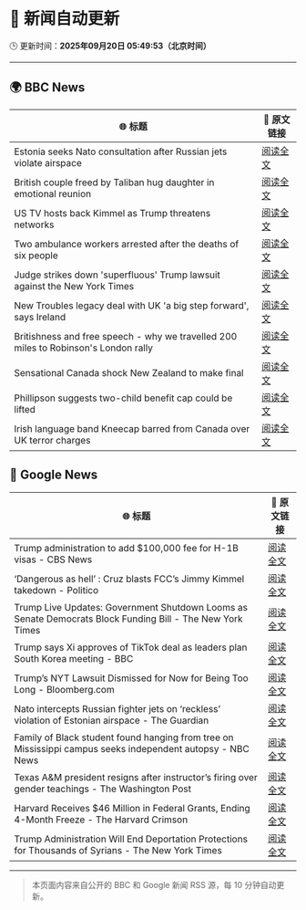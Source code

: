 # 🧠 新闻自动更新

🕒 更新时间：**2025年09月20日 05:49:53（北京时间）**

---

## 🌍 BBC News

| 🌐 标题 | 🔗 原文链接 |
|--------|-------------|
| Estonia seeks Nato consultation after Russian jets violate airspace | [阅读全文](https://www.bbc.com/news/articles/czrp6p5mj3zo?at_medium=RSS&at_campaign=rss) |
| British couple freed by Taliban hug daughter in emotional reunion | [阅读全文](https://www.bbc.com/news/articles/c0q7l8ewj0wo?at_medium=RSS&at_campaign=rss) |
| US TV hosts back Kimmel as Trump threatens networks | [阅读全文](https://www.bbc.com/news/articles/clyxjve3pe2o?at_medium=RSS&at_campaign=rss) |
| Two ambulance workers arrested after the deaths of six people | [阅读全文](https://www.bbc.com/news/articles/cvgvnvnm0vro?at_medium=RSS&at_campaign=rss) |
| Judge strikes down 'superfluous' Trump lawsuit against the New York Times | [阅读全文](https://www.bbc.com/news/articles/c62n7025wdgo?at_medium=RSS&at_campaign=rss) |
| New Troubles legacy deal with UK 'a big step forward', says Ireland | [阅读全文](https://www.bbc.com/news/articles/ckged550k76o?at_medium=RSS&at_campaign=rss) |
| Britishness and free speech - why we travelled 200 miles to Robinson's London rally | [阅读全文](https://www.bbc.com/news/articles/c4g9006l6z6o?at_medium=RSS&at_campaign=rss) |
| Sensational Canada shock New Zealand to make final | [阅读全文](https://www.bbc.com/sport/rugby-union/articles/cy8r5pyrk80o?at_medium=RSS&at_campaign=rss) |
| Phillipson suggests two-child benefit cap could be lifted | [阅读全文](https://www.bbc.com/news/articles/cwy917g0420o?at_medium=RSS&at_campaign=rss) |
| Irish language band Kneecap barred from Canada over UK terror charges | [阅读全文](https://www.bbc.com/news/articles/cvgrvw4ejn4o?at_medium=RSS&at_campaign=rss) |

## 📰 Google News

| 🌐 标题 | 🔗 原文链接 |
|--------|-------------|
| Trump administration to add $100,000 fee for H-1B visas - CBS News | [阅读全文](https://news.google.com/rss/articles/CBMibEFVX3lxTE9jejdTSXBlMkdiMnVaeHI0TzJvQjN1VWZXUDhkQnJ2R0dMTElPMFVWcHVyLUoyMXpuaUNnREU0WWpwQUM1TlFlS0ZaVTFnVHBFV0dsTlJYRHZmUXp3dUVBVXUzempNTWsyWjNVQ9IBckFVX3lxTE1QSF9sZkFUN0tteXVxbmhFbHljeFlBUU8tVThsMHotVDJ5OWZWMTNTRE9HSUJDaWw3OTFuS0NuSzB4N2Q2NWdYYnFlZWNLWnVMMEdPR1hOTDd2aXhqRFlwZG5Oa0E1TWM1MG9JcmZ5YlZQQQ?oc=5) |
| ‘Dangerous as hell’ : Cruz blasts FCC’s Jimmy Kimmel takedown - Politico | [阅读全文](https://news.google.com/rss/articles/CBMitAFBVV95cUxPTWI4aFktaHNGUjY0NFpSLUgzWTFSUjlLMk9PcHBaWWVEMGhqd1AzUGp5X0dpTGtWYzNNbDY3WmFIN1RmWl9FWGNPV2prNFdYYTQ1SWZMNmNCTzU4TlFFQ25WeDcwN3d4U09vTGhGcjludktnZks3MnpuWkcyZkNkTHoyVDBOQVV2QmZHMmhSSGhhNDJNc0l1dXRRcGtIVUV2TEtLUEVRSDJOaVlVeUVVdE5kdko?oc=5) |
| Trump Live Updates: Government Shutdown Looms as Senate Democrats Block Funding Bill - The New York Times | [阅读全文](https://news.google.com/rss/articles/CBMiY0FVX3lxTE05c3dlVC1aSktRTjdLNTNnNHQ2QWtmRjhrcjZhR2x5c0JPOHNuLXRQbktFaldTVDJJNzRWYXRPTk95aTk1a2x2NzMxbjRVNjRQa1FxSFpfVnZKS1g4cjVJQlJjVQ?oc=5) |
| Trump says Xi approves of TikTok deal as leaders plan South Korea meeting - BBC | [阅读全文](https://news.google.com/rss/articles/CBMiWkFVX3lxTE1Kb1ZiZWljcnpkNWZmVkVSYTk2RVd5MDZNT1pCM3ZSb0NDdl9Jd3pES1hadHc2bDIxRjVLV3FfZTdwRUtGTnZPdEZjNlVFRW5WY1BMYWdWOENMZ9IBX0FVX3lxTE9hZlo2UHFNR1VjTGFTblo2NTVwR0N1eGk2OHhJVG1TZ3JleHI2ZnlXM2RJYlM3RGhqZTUydGtzcjRxU2VEYVlkX1B1aXBkcXB4OThSTjBqR21PVGxJQWRv?oc=5) |
| Trump’s NYT Lawsuit Dismissed for Now for Being Too Long - Bloomberg.com | [阅读全文](https://news.google.com/rss/articles/CBMiqwFBVV95cUxQTnBtNVJJUTFSd2MxdjF3YmZVUUU4YmQ2SV92Wjh5UVdqZ2Q1cHFuOXoxLVMxTWhNSE9vQjZtTkw2dzZtTzVJei1qcVh6RFRkNUxvTUc4TC1WNnZ5NEtMVUFIUHkyalM2a1NETGFSclRTWTZrQzJRd2NoSTBrQzAxbFJMb2NjQ2Y5dGNkeFR3SDFGakZFZUU3YUNUQWZqUjRCeWg4Y0NfZEV2dVk?oc=5) |
| Nato intercepts Russian fighter jets on ‘reckless’ violation of Estonian airspace - The Guardian | [阅读全文](https://news.google.com/rss/articles/CBMipwFBVV95cUxQTzNNanpJWk1QUkJYNFdkenF2TEswdXpiY3dhMzNvNDhDdjBROUlCT0N0WVQ2cGZGcEpwRUNjaFRhSEUyN2RXZE9uVGg2UmVnY1VNdnZCY1VHU28wb0FMRVhnSTFmSVJRUkZBYWpiVmtzd1ZHemtzRGxaWmk0aDNudGtneFJjdGRJYmwxUWFBSkRFbGl5V0FOcWx0N3JadmU5QmJTd0dTTQ?oc=5) |
| Family of Black student found hanging from tree on Mississippi campus seeks independent autopsy - NBC News | [阅读全文](https://news.google.com/rss/articles/CBMiugFBVV95cUxOeEhkR3JSb05BZ1NaRkxxdXJnc1NNTzl3MDktTDUxSlZCTjNtblRQRnhrTkpmMnlYd2d2Tk1tNnlGa1ZZZjB0U012TEMxWWxQSm9mbV82eXpCT2ZlalM0WmhHb2Y4SUhPYVdmdkhLdGI2bnpJMlRDM3BUUGw2LUhKR2E1M0E2YkM4ZVJOZWREMmQzLXFxeFl5WW5YeW5kOUxTSjBVUkZKYjFXZ05keWgtWEVBYldJMk9kX2fSAVZBVV95cUxNdVZMUmFjYS1NSnlmZ2gxWXRSR3dfTnpZRFlwdUJ1NE5SSVhZMzNlZU12SUR2bG1kaFFSWTAxdUV4RkZ1aUgyeVl3dEkxSWVpcDdxTDFVUQ?oc=5) |
| Texas A&M president resigns after instructor’s firing over gender teachings - The Washington Post | [阅读全文](https://news.google.com/rss/articles/CBMilwFBVV95cUxQRFV5ZXdfUmF5RWlVVlZCODRrZWl1RFNFS0g1WmZiaEpFUkZrZUVkUjdlRGxYX0hwSHRjVVdOM3hHaE51RkhJNjg5dk01dWRlNW1YSFFoZjh2NURVZmdfNjlTYmFESV92d3VsX0NYNEY5c1pDWlowczBlU0pWNHFFS0pNeUdSOTMtX0phbk9IS21kSzV1Vkhj?oc=5) |
| Harvard Receives $46 Million in Federal Grants, Ending 4-Month Freeze - The Harvard Crimson | [阅读全文](https://news.google.com/rss/articles/CBMidkFVX3lxTE0xeTNUWEZFRlNBR0QwUEg1ajJwWkhZVHg3bDctZEpIcm5hQno1cXJyQkhWMHBfLUNTSlh3TkN0OU1NVTNGckloeG9hVUc3bjFkc0ZkX2VES3Q0OERWZV9JR3E0b2ZsT0xaZi00SVZaekpCVDdjdkE?oc=5) |
| Trump Administration Will End Deportation Protections for Thousands of Syrians - The New York Times | [阅读全文](https://news.google.com/rss/articles/CBMijwFBVV95cUxQa0NQOXVlQ1BzanBmaExWQy1HcFA4ajhtWTFJdFNtT3Q3RXNUVDh4SWxMeDN6U1FTN0I5VVhNbThTSS1acFo0enM0b1U1aVYzd2pCS21OTURlUkVMcnltUnVDdXVuMHV3c2lJWWVhcmhLTDR1OHUxTkR2NjFoWWFuSWlZbjhDb0JDaVdUX1V5Zw?oc=5) |

---
> 本页面内容来自公开的 BBC 和 Google 新闻 RSS 源，每 10 分钟自动更新。